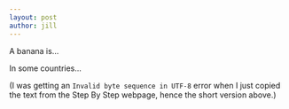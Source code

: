```yaml
---
layout: post
author: jill
---
```

A banana is...

In some countries...

(I was getting an `Invalid byte sequence in UTF-8` error when I just copied the text from the Step By Step webpage,
hence the short version above.)